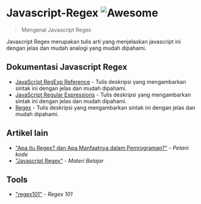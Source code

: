 # Javascript-Regex ![Awesome](https://cdn.rawgit.com/sindresorhus/awesome/d7305f38d29fed78fa85652e3a63e154dd8e8829/media/badge.svg)

> Mengenal Javascript Regex

Javascript Regex merupakan tulis arti yang menjelaskan javascript ini dengan jelas dan mudah analogi yang mudah dipahami.

## Dokumentasi Javascript Regex

- [JavaScript RegExp Reference](https://www.w3schools.com/jsref/jsref_obj_regexp.asp) - Tulis deskripsi yang mengambarkan sintak ini dengan jelas dan mudah dipahami.
- [JavaScript Regular Expressions](https://www.w3schools.com/js/js_regexp.asp) - Tulis deskripsi yang mengambarkan sintak ini dengan jelas dan mudah dipahami.
- [Regex](https://developer.mozilla.org/en-US/docs/Web/JavaScript/Guide/Regular_Expressions) - Tulis deskripsi yang mengambarkan sintak ini dengan jelas dan mudah dipahami.

## Artikel lain

- ["Apa itu Regex? dan Apa Manfaatnya dalam Pemrograman?"](https://www.petanikode.com/regex/) - _Petani kode_
- ["Javascript Regex"](https://studentutac-my.sharepoint.com/:p:/r/personal/041214065_ecampus_ut_ac_id/_layouts/15/Doc.aspx?sourcedoc=%7B0B0E40EB-6424-4348-A9DA-19EF27F4372F%7D&file=JAVASCRIPT%20REGEX.pptx&action=edit&mobileredirect=true) - _Materi Belajar_

## Tools

- ["regex101"](https://regex101.com/) - _Regex 101_
